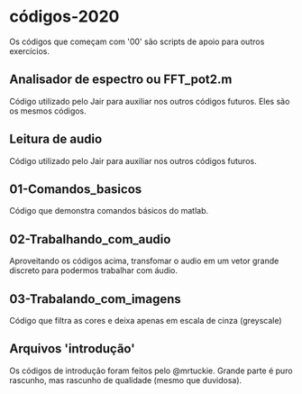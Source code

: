 # códigos-2020

Os códigos que começam com '00' são scripts de apoio para outros exercícios.

## Analisador de espectro ou FFT_pot2.m

Código utilizado pelo Jair para auxiliar nos outros códigos futuros. Eles são os mesmos códigos.

## Leitura de audio

Código utilizado pelo Jair para auxiliar nos outros códigos futuros.


## 01-Comandos_basicos

Código que demonstra comandos básicos do matlab.

## 02-Trabalhando_com_audio

Aproveitando os códigos acima, transfomar o audio em um vetor grande discreto para podermos trabalhar com áudio.

## 03-Trabalando_com_imagens

Código que filtra as cores e deixa apenas em escala de cinza (greyscale)

## Arquivos 'introdução'

Os códigos de introdução foram feitos pelo @mrtuckie. Grande parte é puro rascunho, mas rascunho de qualidade (mesmo que duvidosa).
